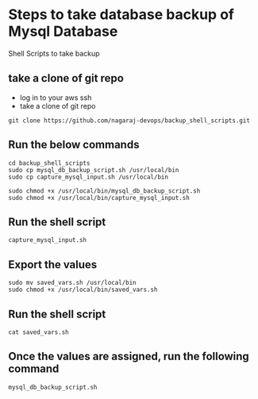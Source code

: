 # Steps to take database backup of Mysql Database
Shell Scripts to take backup

## take a clone of git repo
- log in to your aws ssh
- take a clone of git repo
```
git clone https://github.com/nagaraj-devops/backup_shell_scripts.git
```
## Run the below commands
```
cd backup_shell_scripts
sudo cp mysql_db_backup_script.sh /usr/local/bin
sudo cp capture_mysql_input.sh /usr/local/bin
```

```
sudo chmod +x /usr/local/bin/mysql_db_backup_script.sh
sudo chmod +x /usr/local/bin/capture_mysql_input.sh
```

## Run the shell script
```
capture_mysql_input.sh
```

## Export the values 
```
sudo mv saved_vars.sh /usr/local/bin
sudo chmod +x /usr/local/bin/saved_vars.sh
```
## Run the shell script
```
cat saved_vars.sh
```

## Once the values are assigned, run the following command
```
mysql_db_backup_script.sh
```
